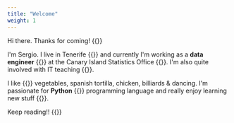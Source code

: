```yaml
---
title: "Welcome"
weight: 1
---
```


Hi there. Thanks for coming! {{<lni class="thumbs-up">}}

I'm Sergio. I live in Tenerife {{<lni class="pyramids">}}️ and currently I'm working as a **data engineer** {{<lni class="database">}} at the Canary Island Statistics Office {{<lni class="pointer">}}. I'm also quite involved with IT teaching {{<lni class="headphone-alt">}}.

I like {{<lni class="juice">}} vegetables, spanish tortilla, chicken, billiards & dancing. I'm passionate for **Python** {{<lni class="code">}} programming language and really enjoy learning new stuff {{<lni class="rocket">}}.

Keep reading!! {{<lni class="coffee-cup">}}
